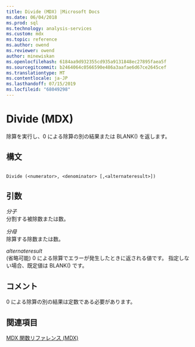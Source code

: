 ```yaml
---
title: Divide (MDX) |Microsoft Docs
ms.date: 06/04/2018
ms.prod: sql
ms.technology: analysis-services
ms.custom: mdx
ms.topic: reference
ms.author: owend
ms.reviewer: owend
author: minewiskan
ms.openlocfilehash: 6184aa9d932355cd935a9131848ec27895faea5f
ms.sourcegitcommit: b2464064c0566590e486a3aafae6d67ce2645cef
ms.translationtype: MT
ms.contentlocale: ja-JP
ms.lasthandoff: 07/15/2019
ms.locfileid: "68049298"
---
```

# <a name="divide-mdx"></a>Divide (MDX)


  除算を実行し、0 による除算の別の結果または BLANK() を返します。  
  
## <a name="syntax"></a>構文  
  
```  
  
Divide (<numerator>, <denominator> [,<alternateresult>])  
```  
  
## <a name="arguments"></a>引数  
 *分子*  
 分割する被除数または数。  
  
 *分母*  
 除算する除数または数。  
  
 *alternateresult*  
 (省略可能) 0 による除算でエラーが発生したときに返される値です。 指定しない場合、既定値は BLANK() です。  
  
## <a name="remarks"></a>コメント  
 0 による除算の別の結果は定数である必要があります。  
  
## <a name="see-also"></a>関連項目  
 [MDX 関数リファレンス &#40;MDX&#41;](../mdx/mdx-function-reference-mdx.md)  
  
  
